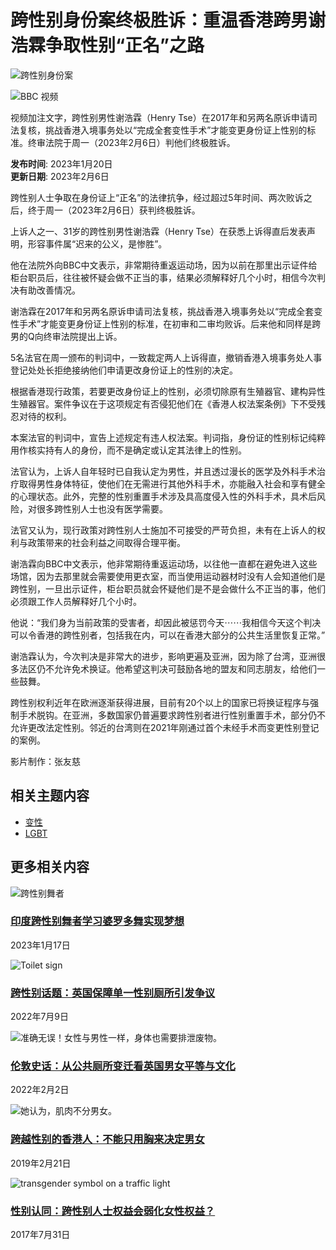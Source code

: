 # 跨性别身份案终极胜诉：重温香港跨男谢浩霖争取性别“正名”之路

![跨性别身份案](https://sb.scorecardresearch.com/p?c1=2&c2=17986528&cv=2.0&cj=1)

![BBC 视频](https://a1.api.bbc.co.uk/hit.xiti?s=598342&s2=38&p=zhongwensimp.chinese_news.media_asset.64327239.page&x1=[urn%3Abbc%3Acps%3Acurie%3Aasset%3A64ef52d5-6c7d-4753-9319-e9a67374010c]&x2=[responsive]&x3=[news-zhongwen]&x4=[zh-Hans]&x7=[article-media-asset]&x8=[simorgh-nojs]&x9=[%E8%B7%A8%E6%80%A7%E5%88%AB%E8%BA%AB%E4%BB%BD%E6%A1%88%E7%BB%88%E6%9E%81%E8%83%9C%E8%AF%89%EF%BC%9A%E9%87%8D%E6%B8%A9%E9%A6%99%E6%B8%AF%E8%B7%A8%E7%94%B7%E8%B0%A2%E6%B5%A9%E9%9C%96%E4%BA%89%E5%8F%96%E6%80%A7%E5%88%AB%E2%80%9C%E6%AD%A3%E5%90%8D%E2%80%9D%E4%B9%8B%E8%B7%AF%2520-%2520BBC%2520News%2520%E4%B8%AD%E6%96%87]&x11=[2023-01-20T01%3A48%3A17.000Z]&x12=[2023-02-06T10%3A35%3A05.000Z]&x13=[Transgender%2Bpeople~LGBT]&x14=[40e38b42-bd22-4c2a-8bb0-e45e38d18f48~911f368c-e756-4ac3-9667-ec8900ceb4ce]&x17=[Feature])

视频加注文字，跨性别男性谢浩霖（Henry Tse）在2017年和另两名原诉申请司法复核，挑战香港入境事务处以“完成全套变性手术”才能变更身份证上性别的标准。终审法院于周一（2023年2月6日）判他们终极胜诉。

**发布时间**: 2023年1月20日  
**更新日期**: 2023年2月6日

跨性别人士争取在身份证上“正名”的法律抗争，经过超过5年时间、两次败诉之后，终于周一（2023年2月6日）获判终极胜诉。

上诉人之一、31岁的跨性别男性谢浩霖（Henry Tse）在获悉上诉得直后发表声明，形容事件属“迟来的公义，是惨胜”。

他在法院外向BBC中文表示，非常期待重返运动场，因为以前在那里出示证件给柜台职员后，往往被怀疑会做不正当的事，结果必须解释好几个小时，相信今次判决有助改善情况。

谢浩霖在2017年和另两名原诉申请司法复核，挑战香港入境事务处以“完成全套变性手术”才能变更身份证上性别的标准，在初审和二审均败诉。后来他和同样是跨男的Q向终审法院提出上诉。

5名法官在周一颁布的判词中，一致裁定两人上诉得直，撤销香港入境事务处人事登记处处长拒绝接纳他们申请更改身份证上的性别的决定。

根据香港现行政策，若要更改身份证上的性别，必须切除原有生殖器官、建构异性生殖器官。案件争议在于这项规定有否侵犯他们在《香港人权法案条例》下不受残忍对待的权利。

本案法官的判词中，宣告上述规定有违人权法案。判词指，身份证的性别标记纯粹用作核实持有人的身份，而不是确定或认定其法律上的性别。

法官认为，上诉人自年轻时已自我认定为男性，并且透过漫长的医学及外科手术治疗取得男性身体特征，使他们在无需进行其他外科手术，亦能融入社会和享有健全的心理状态。此外，完整的性别重置手术涉及具高度侵入性的外科手术，具术后风险，对很多跨性别人士也没有医学需要。

法官又认为，现行政策对跨性别人士施加不可接受的严苛负担，未有在上诉人的权利与政策带来的社会利益之间取得合理平衡。

谢浩霖向BBC中文表示，他非常期待重返运动场，以往他一直都在避免进入这些场馆，因为去那里就会需要使用更衣室，而当使用运动器材时没有人会知道他们是跨性别，一旦出示证件，柜台职员就会怀疑他们是不是会做什么不正当的事，他们必须跟工作人员解释好几个小时。

他说：“我们身为当前政策的受害者，却因此被惩罚今天⋯⋯我相信今天这个判决可以令香港的跨性别者，包括我在内，可以在香港大部分的公共生活里恢复正常。”

谢浩霖认为，今次判决是非常大的进步，影响更遍及亚洲，因为除了台湾，亚洲很多法区仍不允许免术换证。他希望这判决可鼓励各地的盟友和同志朋友，给他们一些鼓舞。

跨性别权利近年在欧洲逐渐获得进展，目前有20个以上的国家已将换证程序与强制手术脱钩。在亚洲，多数国家仍普遍要求跨性别者进行性别重置手术，部分仍不允许更改法定性别。邻近的台湾则在2021年刚通过首个未经手术而变更性别登记的案例。

影片制作：张友慈

## 相关主题内容

- [变性](https://zhongwen/simp/topics/c4vmr082rv1t)
- [LGBT](https://zhongwen/simp/topics/czp1qexpdlzt)

## 更多相关内容

![跨性别舞者](https://ichef.bbci.co.uk/ace/ws/660/cpsprodpb/16B5E/production/_128322039_p0dww59d.jpg.webp)  
### [印度跨性别舞者学习婆罗多舞实现梦想](https://zhongwen/simp/world-64294581)  
2023年1月17日  

![Toilet sign](https://ichef.bbci.co.uk/ace/ws/660/cpsprodpb/B6DF/production/_125751864_mediaitem125751863.jpg.webp)  
### [跨性别话题：英国保障单一性别厕所引发争议](https://zhongwen/simp/uk-62050253)  
2022年7月9日  

![准确无误！女性与男性一样，身体也需要排泄废物。](https://ichef.bbci.co.uk/ace/ws/660/cpsprodpb/CD8E/production/_122622625_d0851ebb-9998-4744-b126-f923293ccdea.jpg.webp)  
### [伦敦史话：从公共厕所变迁看英国男女平等与文化](https://zhongwen/simp/uk-60025903)  
2022年2月2日  

![她认为，肌肉不分男女。](https://ichef.bbci.co.uk/ace/ws/660/cpsprodpb/16C0A/production/_105749139_copyofvanproam18-014609.jpg.webp)  
### [跨越性别的香港人：不能只用胸来决定男女](https://zhongwen/simp/chinese-news-46450690)  
2019年2月21日  

![transgender symbol on a traffic light](https://ichef.bbci.co.uk/ace/ws/660/cpsprodpb/5EAC/production/_97063242_hi039937038.jpg.webp)  
### [性别认同：跨性别人士权益会弱化女性权益？](https://zhongwen/simp/uk-40772676)  
2017年7月31日  